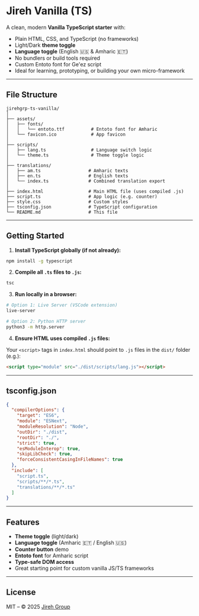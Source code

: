 # Jireh Vanilla (TS)

A clean, modern **Vanilla TypeScript starter** with:

- Plain HTML, CSS, and TypeScript (no frameworks)
- Light/Dark **theme toggle**
- **Language toggle** (English 🇺🇸 & Amharic 🇪🇹)
- No bundlers or build tools required
- Custom Entoto font for Ge'ez script
- Ideal for learning, prototyping, or building your own micro-framework

---

## File Structure

```plaintext
jirehgrp-ts-vanilla/
│
├── assets/
│   ├── fonts/
│   │   └── entoto.ttf          # Entoto font for Amharic
│   └── favicon.ico             # App favicon
│
├── scripts/
│   ├── lang.ts                 # Language switch logic
│   └── theme.ts                # Theme toggle logic
│
├── translations/
│   ├── am.ts                  # Amharic texts
│   ├── en.ts                  # English texts
│   └── index.ts               # Combined translation export
│
├── index.html                 # Main HTML file (uses compiled .js)
├── script.ts                  # App logic (e.g. counter)
├── style.css                  # Custom styles
├── tsconfig.json              # TypeScript configuration
└── README.md                  # This file
````

---

## Getting Started

1. **Install TypeScript globally (if not already):**

```bash
npm install -g typescript
```

2. **Compile all `.ts` files to `.js`:**

```bash
tsc
```

3. **Run locally in a browser:**

```bash
# Option 1: Live Server (VSCode extension)
live-server

# Option 2: Python HTTP server
python3 -m http.server
```

4. **Ensure HTML uses compiled `.js` files:**

Your `<script>` tags in `index.html` should point to `.js` files in the `dist/` folder (e.g.):

```html
<script type="module" src="./dist/scripts/lang.js"></script>
```

---

## tsconfig.json

```json
{
  "compilerOptions": {
    "target": "ES6",
    "module": "ESNext",
    "moduleResolution": "Node",
    "outDir": "./dist",
    "rootDir": "./",
    "strict": true,
    "esModuleInterop": true,
    "skipLibCheck": true,
    "forceConsistentCasingInFileNames": true
  },
  "include": [
    "script.ts",
    "scripts/**/*.ts",
    "translations/**/*.ts"
  ]
}
```

---

## Features

* **Theme toggle** (light/dark)
* **Language toggle** (Amharic 🇪🇹 / English 🇺🇸)
* **Counter button** demo
* **Entoto font** for Amharic script
* **Type-safe DOM access**
* Great starting point for custom vanilla JS/TS frameworks

---

## License

MIT – © 2025 [Jireh Group](https://jirehgrp.com)